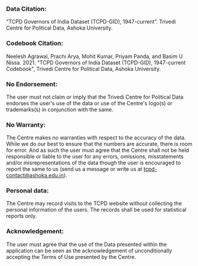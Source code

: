 ### Data Citation: 
“TCPD Governors of India Dataset (TCPD-GID), 1947-current”. Trivedi Centre for Political Data, Ashoka University.
### Codebook Citation: 
Neelesh Agrawal, Prachi Arya, Mohit Kumar, Priyam Panda, and Basim U Nissa. 2021. “TCPD Governors of India Dataset (TCPD-GID), 1947-current Codebook", Trivedi Centre for Political Data, Ashoka University.
### No Endorsement: 
The user must not claim or imply that the Trivedi Centre for Political Data endorses the user's use of the data or use of the Centre's logo(s) or trademarks(s) in conjunction with the same.
### No Warranty: 
The Centre makes no warranties with respect to the accuracy of the data. While we do our best to ensure that the numbers are accurate, there is room for error. And as such the user must agree that the Centre shall not be held responsible or liable to the user for any errors, omissions, misstatements and/or misrepresentations of the data though the user is encouraged to report the same to us (send us a message or write us at tcpd-contact@ashoka.edu.in).
### Personal data: 
The Centre may record visits to the TCPD website without collecting the personal information of the users. The records shall be used for statistical reports only.
### Acknowledgement: 
The user must agree that the use of the Data presented within the application can be seen as the acknowledgement of unconditionally accepting the Terms of Use presented by the Centre.
